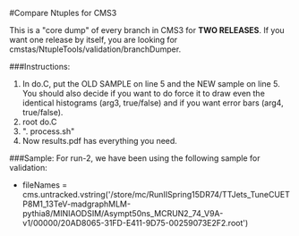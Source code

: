 #Compare Ntuples for CMS3

This is a "core dump" of every branch in CMS3 for **TWO RELEASES**.  If you want one release by itself, you are looking for cmstas/NtupleTools/validation/branchDumper.  

###Instructions:
1. In do.C, put the OLD SAMPLE on line 5 and the NEW sample on line 5.  You should also decide if you want to do force it to draw even the identical histograms (arg3, true/false) and if you want error bars (arg4, true/false).
2. root do.C
3. ". process.sh"
4.  Now results.pdf has everything you need.  

###Sample:
For run-2, we have been using the following sample for validation:
 - fileNames = cms.untracked.vstring('/store/mc/RunIISpring15DR74/TTJets_TuneCUETP8M1_13TeV-madgraphMLM-pythia8/MINIAODSIM/Asympt50ns_MCRUN2_74_V9A-v1/00000/20AD8065-31FD-E411-9D75-00259073E2F2.root')
